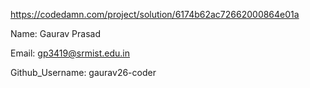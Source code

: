 https://codedamn.com/project/solution/6174b62ac72662000864e01a

Name: Gaurav Prasad

Email: gp3419@srmist.edu.in

Github_Username: gaurav26-coder
